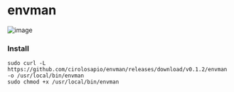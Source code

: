 # envman

![image](https://github.com/cirolosapio/envman/assets/33943143/609dc9f2-034d-44d6-8bf7-33fb24582106)

### Install

```
sudo curl -L https://github.com/cirolosapio/envman/releases/download/v0.1.2/envman -o /usr/local/bin/envman
sudo chmod +x /usr/local/bin/envman
```
